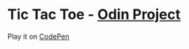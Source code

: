 # Tic Tac Toe - [Odin Project](https://www.theodinproject.com/paths/full-stack-javascript/courses/javascript/lessons/tic-tac-toe)

Play it on [CodePen](https://codepen.io/ghost-goblin/pen/MWpOpEJ)
